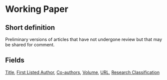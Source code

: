 # Working Paper
## Short definition
Preliminary versions of articles that have not undergone review but that may be shared for comment.
## Fields
[Title](../Object-Fields/Working%20Paper/Title.md),
[First Listed Author](../Object-Fields/Working%20Paper/First%20Listed%20Author.md),
[Co-authors](../Object-Fields/Working%20Paper/Co-authors.md),
[Volume](../Object-Fields/Working%20Paper/Volume.md),
[URL](../Object-Fields/Working%20Paper/URL.md),
[Research Classification](../Object-Fields/Working%20Paper/Research%20Classification.md)
